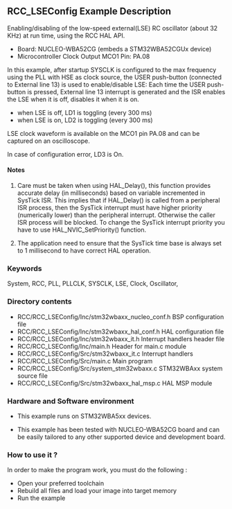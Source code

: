 ## <b>RCC_LSEConfig Example Description</b>

Enabling/disabling of the low-speed external(LSE) RC oscillator (about 32 KHz) at run time, using the RCC HAL API.

   - Board: NUCLEO-WBA52CG (embeds a STM32WBA52CGUx device)
   - Microcontroller Clock Output MCO1 Pin: PA.08

In this example, after startup SYSCLK is configured to the max frequency using the PLL with
HSE as clock source, the USER push-button (connected to External line 13)
is used to enable/disable LSE:
Each time the USER push-button is pressed, External line 13 interrupt is generated and the ISR
enables the LSE when it is off, disables it when it is on.

- when LSE is off, LD1 is toggling (every 300 ms)
- when LSE is on, LD2 is toggling (every 300 ms)

LSE clock waveform is available on the MCO1 pin PA.08 and can be captured
on an oscilloscope.


In case of configuration error, LD3 is On.

#### <b>Notes</b>

 1. Care must be taken when using HAL_Delay(), this function provides accurate delay (in milliseconds)
    based on variable incremented in SysTick ISR. This implies that if HAL_Delay() is called from
    a peripheral ISR process, then the SysTick interrupt must have higher priority (numerically lower)
    than the peripheral interrupt. Otherwise the caller ISR process will be blocked.
    To change the SysTick interrupt priority you have to use HAL_NVIC_SetPriority() function.

 2. The application need to ensure that the SysTick time base is always set to 1 millisecond
    to have correct HAL operation.

### <b>Keywords</b>

System, RCC, PLL, PLLCLK, SYSCLK, LSE, Clock, Oscillator,

### <b>Directory contents</b>

  - RCC/RCC_LSEConfig/Inc/stm32wbaxx_nucleo_conf.h BSP configuration file
  - RCC/RCC_LSEConfig/Inc/stm32wbaxx_hal_conf.h    HAL configuration file
  - RCC/RCC_LSEConfig/Inc/stm32wbaxx_it.h          Interrupt handlers header file
  - RCC/RCC_LSEConfig/Inc/main.h                   Header for main.c module
  - RCC/RCC_LSEConfig/Src/stm32wbaxx_it.c          Interrupt handlers
  - RCC/RCC_LSEConfig/Src/main.c                   Main program
  - RCC/RCC_LSEConfig/Src/system_stm32wbaxx.c      STM32WBAxx system source file
  - RCC/RCC_LSEConfig/Src/stm32wbaxx_hal_msp.c     HAL MSP module

### <b>Hardware and Software environment</b>

  - This example runs on STM32WBA5xx devices.

  - This example has been tested with NUCLEO-WBA52CG
    board and can be easily tailored to any other supported device
    and development board.

### <b>How to use it ?</b>

In order to make the program work, you must do the following :

 - Open your preferred toolchain
 - Rebuild all files and load your image into target memory
 - Run the example

